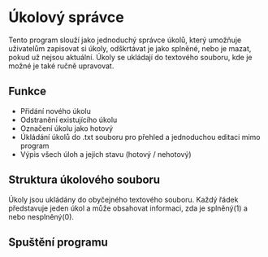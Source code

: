 # Úkolový správce
Tento program slouží jako jednoduchý správce úkolů, který umožňuje uživatelům zapisovat si úkoly, odškrtávat je jako splněné, nebo je mazat, pokud už nejsou aktuální. Úkoly se ukládají do textového souboru, kde je možné je také ručně upravovat.
## Funkce
- Přidání nového úkolu
- Odstranění existujícího úkolu
- Označení úkolu jako hotový
- Úkládání úkolů do .txt souboru pro přehled a jednoduchou editaci mimo program
- Výpis všech úloh a jejich stavu (hotový / nehotový)
## Struktura úkolového souboru
Úkoly jsou ukládány do obyčejného textového souboru. Každý řádek představuje jeden úkol a může obsahovat informaci, zda je splněný(1) a nebo nesplněný(0).
## Spuštění programu
